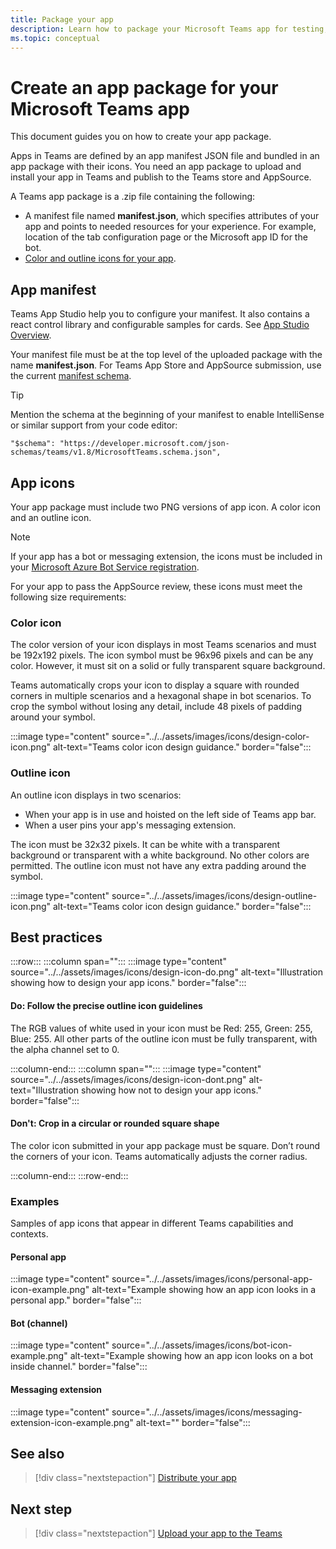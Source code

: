 ```yaml
---
title: Package your app
description: Learn how to package your Microsoft Teams app for testing, uploading, and store publishing.
ms.topic: conceptual
---
```


# Create an app package for your Microsoft Teams app

This document guides you on how to create your app package.

Apps in Teams are defined by an app manifest JSON file and bundled in an app package with their icons. You need an app package to upload and install your app in Teams and publish to the Teams store and AppSource.

A Teams app package is a .zip file containing the following:

* A manifest file named **manifest.json**, which specifies attributes of your app and points to needed resources for your experience. For example, location of the tab configuration page or the Microsoft app ID for the bot.
* [Color and outline icons for your app](#app-icons).

## App manifest

Teams App Studio help you to configure your manifest. It also contains a react control library and configurable samples for cards. See [App Studio Overview](~/concepts/build-and-test/app-studio-overview.md).

Your manifest file must be at the top level of the uploaded package with the name **manifest.json**. For Teams App Store and AppSource submission, use the current [manifest schema](~/resources/schema/manifest-schema.md).

> [!TIP]
> Mention the schema at the beginning of your manifest to enable IntelliSense or similar support from your code editor:
>
> `"$schema": "https://developer.microsoft.com/json-schemas/teams/v1.8/MicrosoftTeams.schema.json",`

## App icons

Your app package must include two PNG versions of app icon. A color icon and an outline icon. 

> [!Note]
> If your app has a bot or messaging extension, the icons must be included in your [Microsoft Azure Bot Service registration](https://aka.ms/aadapplist).

For your app to pass the AppSource review, these icons must meet the following size requirements:

### Color icon

The color version of your icon displays in most Teams scenarios and must be 192x192 pixels. The icon symbol must be 96x96 pixels and can be any color. However, it must sit on a solid or fully transparent square background.

Teams automatically crops your icon to display a square with rounded corners in multiple scenarios and a hexagonal shape in bot scenarios. To crop the symbol without losing any detail, include 48 pixels of padding around your symbol.

:::image type="content" source="../../assets/images/icons/design-color-icon.png" alt-text="Teams color icon design guidance." border="false":::

### Outline icon

An outline icon displays in two scenarios:

* When your app is in use and hoisted on the left side of Teams app bar.
* When a user pins your app's messaging extension.

The icon must be 32x32 pixels. It can be white with a transparent background or transparent with a white background. No other colors are permitted. The outline icon must not have any extra padding around the symbol.

:::image type="content" source="../../assets/images/icons/design-outline-icon.png" alt-text="Teams color icon design guidance." border="false":::

## Best practices

:::row:::
   :::column span="":::
:::image type="content" source="../../assets/images/icons/design-icon-do.png" alt-text="Illustration showing how to design your app icons." border="false":::

#### Do: Follow the precise outline icon guidelines

The RGB values of white used in your icon must be Red: 255, Green: 255, Blue: 255. All other parts of the outline icon must be fully transparent, with the alpha channel set to 0.

   :::column-end:::
   :::column span="":::
:::image type="content" source="../../assets/images/icons/design-icon-dont.png" alt-text="Illustration showing how not to design your app icons." border="false":::

#### Don't: Crop in a circular or rounded square shape

The color icon submitted in your app package must be square. Don’t round the corners of your icon. Teams automatically adjusts the corner radius.

   :::column-end:::
:::row-end:::

### Examples

Samples of app icons that appear in different Teams capabilities and contexts.

#### Personal app

:::image type="content" source="../../assets/images/icons/personal-app-icon-example.png" alt-text="Example showing how an app icon looks in a personal app." border="false":::

#### Bot (channel)

:::image type="content" source="../../assets/images/icons/bot-icon-example.png" alt-text="Example showing how an app icon looks on a bot inside channel." border="false":::

#### Messaging extension

:::image type="content" source="../../assets/images/icons/messaging-extension-icon-example.png" alt-text="<alt text>" border="false":::

## See also
> [!div class="nextstepaction"]
> [Distribute your app](../../deploy-and-publish/overview.md)

## Next step

> [!div class="nextstepaction"]
> [Upload your app to the Teams](~/concepts/deploy-and-publish/apps-upload.md)
